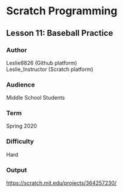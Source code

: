 # Scratch Programming
## Lesson 11: Baseball Practice

### Author
Leslie8826 (Github platform) <br>
Leslie_Instructor (Scratch platform)

### Audience 
Middle School Students

### Term
Spring 2020

### Difficulty
Hard

### Output
https://scratch.mit.edu/projects/364257230/
